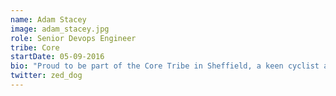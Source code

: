 ```yaml
---
name: Adam Stacey
image: adam_stacey.jpg
role: Senior Devops Engineer
tribe: Core
startDate: 05-09-2016
bio: "Proud to be part of the Core Tribe in Sheffield, a keen cyclist and parent"
twitter: zed_dog
---
```

